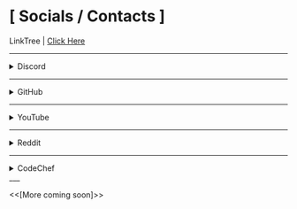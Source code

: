 # [ Socials / Contacts ]
LinkTree | [Click Here](https://linktr.ee/exoad)

___
<details>
  <summary>Discord</summary>

  ```
  exoad#4166
  ```
</details>

___
<details>
  <summary>GitHub</summary>

  [Click Here](https://github.com/exoad)
</details>

___
<details>
  <summary>YouTube</summary>

  [Click Here](https://www.youtube.com/channel/UCIfv7sIqmww_5Ggn9HOkbIg)
</details>

___
<details>
    <summary>Reddit</summary>

    [Click Here](https://www.reddit.com/user/Chunkyfungus123)
</details>

___

<details>
    <summary>CodeChef</summary>

    [Click Here](https://www.codechef.com/users/exoad)
</details>
___

<<[More coming soon]>>